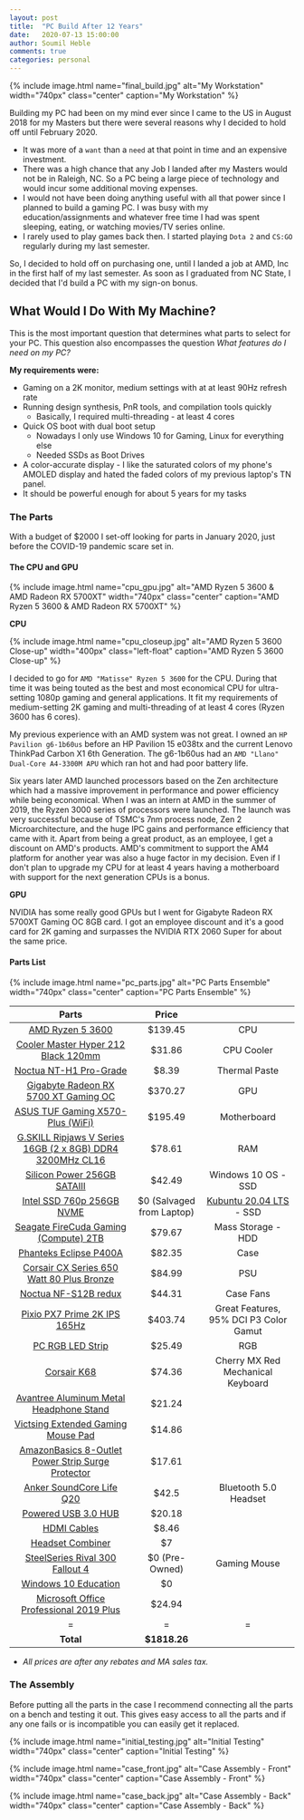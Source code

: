 ```yaml
---
layout: post
title:  "PC Build After 12 Years"
date:   2020-07-13 15:00:00
author: Soumil Heble
comments: true
categories: personal
---
```


{% include image.html name="final_build.jpg" alt="My Workstation" width="740px" class="center" caption="My Workstation" %}

Building my PC had been on my mind ever since I came to the US in August 2018 for my Masters but there were several reasons why I decided to hold off until February 2020.
* It was more of a `want` than a `need` at that point in time and an expensive investment.
* There was a high chance that any Job I landed after my Masters would not be in Raleigh, NC. So a PC being a large piece of technology and would incur some additional moving expenses.
* I would not have been doing anything useful with all that power since I planned to build a gaming PC. I was busy with my education/assignments and whatever free time I had was spent sleeping, eating, or watching movies/TV series online. 
* I rarely used to play games back then. I started playing `Dota 2` and `CS:GO` regularly during my last semester.

So, I decided to hold off on purchasing one, until I landed a job at AMD, Inc in the first half of my last semester. As soon as I graduated from NC State, I decided that I'd build a PC with my sign-on bonus.

## What Would I Do With My Machine?
This is the most important question that determines what parts to select for your PC. This question also encompasses the question *What features do I need on my PC?*

**My requirements were:**
* Gaming on a 2K monitor, medium settings with at at least 90Hz refresh rate
* Running design synthesis, PnR tools, and compilation tools quickly
    * Basically, I required multi-threading - at least 4 cores
* Quick OS boot with dual boot setup
    * Nowadays I only use Windows 10 for Gaming, Linux for everything else
    * Needed SSDs as Boot Drives
* A color-accurate display - I like the saturated colors of my phone's AMOLED display and hated the faded colors of my previous laptop's TN panel.
* It should be powerful enough for about 5 years for my tasks

### The Parts
With a budget of $2000 I set-off looking for parts in January 2020, just before the COVID-19 pandemic scare set in.

#### **The CPU and GPU**

{% include image.html name="cpu_gpu.jpg" alt="AMD Ryzen 5 3600 & AMD Radeon RX 5700XT" width="740px" class="center" caption="AMD Ryzen 5 3600 & AMD Radeon RX 5700XT" %}

**CPU**

{% include image.html name="cpu_closeup.jpg" alt="AMD Ryzen 5 3600 Close-up" width="400px" class="left-float" caption="AMD Ryzen 5 3600 Close-up" %}

I decided to go for `AMD "Matisse" Ryzen 5 3600` for the CPU. During that time it was being touted as the best and most economical CPU for ultra-setting 1080p gaming and general applications. It fit my requirements of medium-setting 2K gaming and multi-threading of at least 4 cores (Ryzen 3600 has 6 cores).

My previous experience with an AMD system was not great. I owned an `HP Pavilion g6-1b60us` before an HP Pavilion 15 e038tx and the current Lenovo ThinkPad Carbon X1 6th Generation. The g6-1b60us had an `AMD "Llano" Dual-Core A4-3300M APU` which ran hot and had poor battery life. 

Six years later AMD launched processors based on the Zen architecture which had a massive improvement in performance and power efficiency while being economical. When I was an intern at AMD in the summer of 2019, the Ryzen 3000 series of processors were launched. The launch was very successful because of TSMC's 7nm process node, Zen 2 Microarchitecture, and the huge IPC gains and performance efficiency that came with it. Apart from being a great product, as an employee, I get a discount on AMD's products. AMD's commitment to support the AM4 platform for another year was also a huge factor in my decision. Even if I don't plan to upgrade my CPU for at least 4 years having a motherboard with support for the next generation CPUs is a bonus.

**GPU**

NVIDIA has some really good GPUs but I went for Gigabyte Radeon RX 5700XT Gaming OC 8GB card. I got an employee discount and it's a good card for 2K gaming and surpasses the NVIDIA RTX 2060 Super for about the same price. 

#### Parts List

{% include image.html name="pc_parts.jpg" alt="PC Parts Ensemble" width="740px" class="center" caption="PC Parts Ensemble" %}

|Parts|Price| |
|:-:|:-:|:-:|
|<a href="https://www.amd.com/en/products/cpu/amd-ryzen-5-3600" target="_blank">AMD Ryzen 5 3600</a>|$139.45|CPU|
|<a href="https://www.coolermaster.com/catalog/coolers/cpu-air-coolers/hyper-212-black-edition/" target="_blank">Cooler Master Hyper 212 Black 120mm</a>|$31.86|CPU Cooler|
|<a href="https://noctua.at/en/nt-h1-3-5g" target="_blank">Noctua NT-H1 Pro-Grade</a>|$8.39|Thermal Paste|
|<a href="https://www.gigabyte.com/us/Graphics-Card/GV-R57XTGAMING-OC-8GD-rev-10#kf" target="_blank">Gigabyte Radeon RX 5700 XT Gaming OC</a>|$370.27|GPU|
|<a href="https://www.asus.com/Motherboards/TUF-GAMING-X570-PLUS-WI-FI/" target="_blank">ASUS TUF Gaming X570-Plus (WiFi)</a>|$195.49|Motherboard|
|<a href="https://www.newegg.com/g-skill-16gb-288-pin-ddr4-sdram/p/N82E16820232880" target="_blank">G.SKILL Ripjaws V Series 16GB (2 x 8GB) DDR4 3200MHz CL16</a>|$78.61|RAM|
|<a href="https://www.silicon-power.com/web/product-Ace_A55" target="_blank">Silicon Power 256GB SATAIII</a>|$42.49|Windows 10 OS - SSD|
|<a href="https://www.intel.com/content/www/us/en/products/memory-storage/solid-state-drives/consumer-ssds/7-series/ssd-760p-series/760p-series-256gb-m-2-80mm-3d2.html" target="_blank">Intel SSD 760p 256GB NVME</a>|$0 (Salvaged from Laptop)|<a href="https://kubuntu.org/" target="_blank">Kubuntu 20.04 LTS</a> - SSD|
|<a href="https://www.seagate.com/internal-hard-drives/hdd/firecuda/" target="_blank">Seagate FireCuda Gaming (Compute) 2TB</a>|$79.67|Mass Storage - HDD|
|<a href="www.phanteks.com/Eclipse-P400A.html" target="_blank">Phanteks Eclipse P400A</a>|$82.35|Case|
|<a href="https://www.corsair.com/us/en/Categories/Products/Power-Supply-Units/cxm-series-2015-config/p/CP-9020103-NA" target="_blank">Corsair CX Series 650 Watt 80 Plus Bronze</a>|$84.99|PSU|
|<a href="https://noctua.at/en/nf-s12b-redux-1200-pwm" target="_blank">Noctua NF-S12B redux</a>|$44.31|Case Fans|
|<a href="https://www.pixiogaming.com/px7" target="_blank">Pixio PX7 Prime 2K IPS 165Hz</a>|$403.74|Great Features, 95% DCI P3 Color Gamut|
|<a href="https://www.amazon.com/dp/B07C9V1NF1/ref=twister_B07ZNBQKWX?_encoding=UTF8&psc=1" target="_blank">PC RGB LED Strip</a>|$25.49|RGB|
|<a href="https://www.corsair.com/us/en/Categories/Products/Gaming-Keyboards/Mechanical-Gaming-Keyboards/K68-Mechanical-Gaming-Keyboard-%E2%80%94-Red-LED-%E2%80%94-CHERRY%C2%AE-MX-Red/p/CH-9102020-NA" target="_blank">Corsair K68</a>|$74.36|Cherry MX Red Mechanical Keyboard|
|<a href="https://www.amazon.com/Avantree-Aluminum-Headphone-Sennheiser-Accessories/dp/B01A09KCJ4" target="_blank">Avantree Aluminum Metal Headphone Stand</a>|$21.24||
|<a href="https://www.amazon.com/VicTsing-Extended-31-5%C3%9715-75%C3%970-12-Computer-Water-Resistant/dp/B0794WBPHK" target="_blank">Victsing Extended Gaming Mouse Pad</a>|$14.86||
|<a href="https://www.amazon.com/AmazonBasics-8-Outlet-Surge-Protector-6-Foot/dp/B07GFRKSXD" target="_blank">AmazonBasics 8-Outlet Power Strip Surge Protector</a>|$17.61||
|<a href="https://www.amazon.com/Soundcore-Cancelling-Headphones-Wireless-Bluetooth/dp/B07NM3RSRQ" target="_blank">Anker SoundCore Life Q20</a>|$42.5|Bluetooth 5.0 Headset|
|<a href="https://www.amazon.com/atolla-Splitter-Switch-Charging-Adapter/dp/B00W9FLKTY" target="_blank">Powered USB 3.0 HUB</a>|$20.18||
|<a href="https://www.amazon.com/Twisted-Veins-Premium-Ethernet-Supports/dp/B014EV0G3G" target="_blank">HDMI Cables</a>|$8.46||
|<a href="https://www.amazon.com/MillSO-3-5mm-Jack-Adapter-CTIA/dp/B071NDLCGC" target="_blank">Headset Combiner</a>|$7||
|<a href="https://www.newegg.com/steelseries-62352-rival-300-fallout-4-edition-wired/p/N82E16826249211" target="_blank">SteelSeries Rival 300 Fallout 4</a>|$0 (Pre-Owned)|Gaming Mouse|
|<a href="https://www.microsoft.com/en-us/education/products/windows" target="_blank">Windows 10 Education</a>|$0||
|<a href="https://www.g2a.com/en-us/microsoft-office-professional-2019-plus-1-pc-microsoft-key-global-i10000188863004" target="_blank">Microsoft Office Professional 2019 Plus</a>|$24.94||
|=|=|=|
|**Total**|**$1818.26**||

* *All prices are after any rebates and MA sales tax.*

### The Assembly

Before putting all the parts in the case I recommend connecting all the parts on a bench and testing it out. This gives easy access to all the parts and if any one fails or is incompatible you can easily get it replaced.

{% include image.html name="initial_testing.jpg" alt="Initial Testing" width="740px" class="center" caption="Initial Testing" %}

{% include image.html name="case_front.jpg" alt="Case Assembly - Front" width="740px" class="center" caption="Case Assembly - Front" %}

{% include image.html name="case_back.jpg" alt="Case Assembly - Back" width="740px" class="center" caption="Case Assembly - Back" %}
